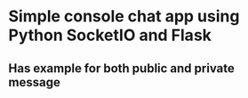# Simple console chat app using Python SocketIO and Flask

## Has example for both public and private message
